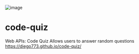 ![image](https://user-images.githubusercontent.com/75759671/109600048-07fab300-7ae2-11eb-89f4-6d3de5380bf2.png)







# code-quiz
Web APIs: Code Quiz
Allows users to answer random questions
https://diego773.github.io/code-quiz/

